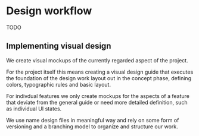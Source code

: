 # Design workflow

TODO

## Implementing visual design

We create visual mockups of the currently regarded aspect of the project.

For the project itself this means creating a visual design guide that executes
the foundation of the design work layout out in the concept phase, defining
colors, typographic rules and basic layout.

For indivdual features we only create mockups for the aspects of a feature that
deviate from the general guide or need more detailed definition, such as
individual UI states.

We use name design files in meaningful way and rely on some form of
versioning and a branching model to organize and structure our work.
